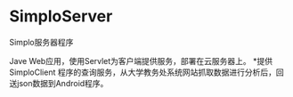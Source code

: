 # SimploServer
Simplo服务器程序

Jave Web应用，使用Servlet为客户端提供服务，部署在云服务器上。
*提供SimploClient 程序的查询服务，从大学教务处系统网站抓取数据进行分析后，回送json数据到Android程序。
